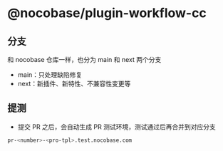 # @nocobase/plugin-workflow-cc

## 分支

和 nocobase 仓库一样，也分为 main 和 next 两个分支

- main：只处理缺陷修复
- next：新插件、新特性、不兼容性变更等

## 提测

- 提交 PR 之后，会自动生成 PR 测试环境，测试通过后再合并到对应分支

```bash
pr-<number>-<pro-tpl>.test.nocobase.com
``` 
